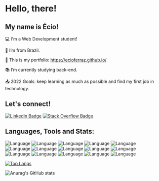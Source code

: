 # Hello, there!

 
## My name is Écio!
 

:computer: I'm a Web Development student!

:house_with_garden: I’m from Brazil.

:open_file_folder: This is my portfolio: https://ecioferraz.github.io/

:books: I’m currently studying back-end.

:outbox_tray: 2022 Goals: keep learning as much as possible and find my first job in technology.

 

## Let's connect!
[![Linkedin Badge](https://img.shields.io/badge/-LinkedIn-blue?style=flat-square&logo=Linkedin&logoColor=white&link=https://www.linkedin.com/in/ecioferraz/)]( https://www.linkedin.com/in/ecioferraz/) [![Stack Overflow Badge](https://img.shields.io/badge/Stack_Overflow-FE7A16?style=flat-square&logo=stack-overflow&logoColor=white&linkhttps://stackoverflow.com/users/17501758/%c3%89cio-ferraz)](https://stackoverflow.com/users/17501758/%c3%89cio-ferraz)

## Languages, Tools and Stats:

![Language](https://img.shields.io/badge/Git-F05032?style=flat-square&logo=git&logoColor=white) ![Language](https://img.shields.io/badge/JavaScript-323330?style=flat-square&logo=javascript&logoColor=F7DF1E) ![Language](https://img.shields.io/badge/HTML5-E34F26?style=flat-square&logo=html5&logoColor=white) ![Language](https://img.shields.io/badge/CSS3-1572B6?style=flat-square&logo=css3&logoColor=white) ![Language](https://img.shields.io/badge/React-20232A?style=flat-square&logo=react&logoColor=61DAFB) ![Language](https://img.shields.io/badge/eslint-3A33D1?style=flat-square&logo=eslint&logoColor=white) ![Language](https://img.shields.io/badge/TypeScript-007ACC?style=flat-square&logo=typescript&logoColor=white) ![Language](https://img.shields.io/badge/Linux-FCC624?style=flat-square&logo=linux&logoColor=black) ![Language](https://img.shields.io/badge/Sequelize-52B0E7?style=flat-square&logo=Sequelize&logoColor=white) ![Language](https://img.shields.io/badge/Jest-C21325?style=flat-square&logo=jest&logoColor=white) ![Language](https://img.shields.io/badge/MySQL-005C84?style=flat-square&logo=mysql&logoColor=white) ![Language](https://img.shields.io/badge/Express.js-000000?style=flat-square&logo=express&logoColor=white) ![Language](https://img.shields.io/badge/Node.js-339933?style=flat-square&logo=nodedotjs&logoColor=white) ![Language](https://img.shields.io/badge/MongoDB-4EA94B?style=flat-square&logo=mongodb&logoColor=white) ![Language](https://img.shields.io/badge/Docker-2CA5E0?style=flat-square&logo=docker&logoColor=white)

[![Top Langs](https://github-readme-stats.vercel.app/api/top-langs/?username=ecioferraz&layout=compact)](https://github.com/ecioferraz/github-readme-stats)

![Anurag's GitHub stats](https://github-readme-stats.vercel.app/api?username=ecioferraz&show_icons=true&theme=vision-friendly-dark)
